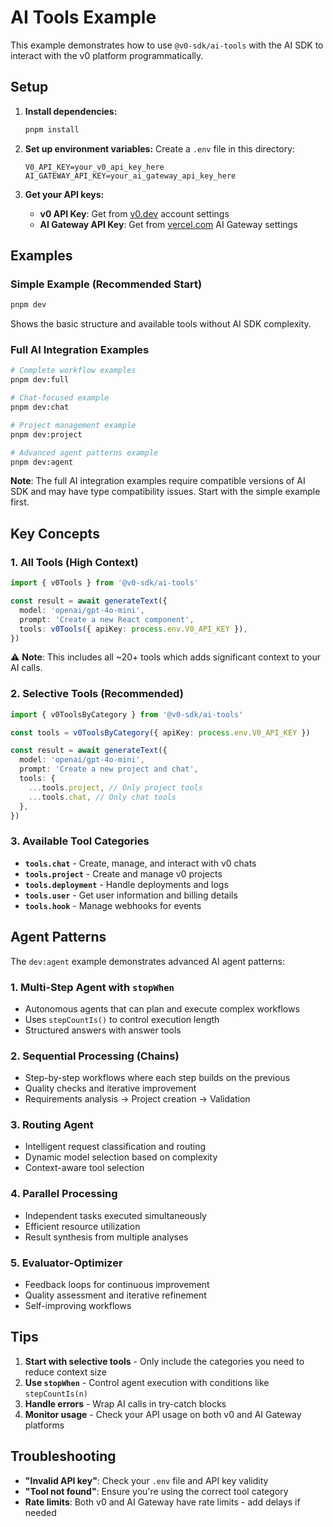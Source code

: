 # AI Tools Example

This example demonstrates how to use `@v0-sdk/ai-tools` with the AI SDK to interact with the v0 platform programmatically.

## Setup

1. **Install dependencies:**

   ```bash
   pnpm install
   ```

2. **Set up environment variables:**
   Create a `.env` file in this directory:

   ```env
   V0_API_KEY=your_v0_api_key_here
   AI_GATEWAY_API_KEY=your_ai_gateway_api_key_here
   ```

3. **Get your API keys:**
   - **v0 API Key**: Get from [v0.dev](https://v0.dev) account settings
   - **AI Gateway API Key**: Get from [vercel.com](https://vercel.com) AI Gateway settings

## Examples

### Simple Example (Recommended Start)

```bash
pnpm dev
```

Shows the basic structure and available tools without AI SDK complexity.

### Full AI Integration Examples

```bash
# Complete workflow examples
pnpm dev:full

# Chat-focused example
pnpm dev:chat

# Project management example
pnpm dev:project

# Advanced agent patterns example
pnpm dev:agent
```

**Note**: The full AI integration examples require compatible versions of AI SDK and may have type compatibility issues. Start with the simple example first.

## Key Concepts

### 1. All Tools (High Context)

```typescript
import { v0Tools } from '@v0-sdk/ai-tools'

const result = await generateText({
  model: 'openai/gpt-4o-mini',
  prompt: 'Create a new React component',
  tools: v0Tools({ apiKey: process.env.V0_API_KEY }),
})
```

⚠️ **Note**: This includes all ~20+ tools which adds significant context to your AI calls.

### 2. Selective Tools (Recommended)

```typescript
import { v0ToolsByCategory } from '@v0-sdk/ai-tools'

const tools = v0ToolsByCategory({ apiKey: process.env.V0_API_KEY })

const result = await generateText({
  model: 'openai/gpt-4o-mini',
  prompt: 'Create a new project and chat',
  tools: {
    ...tools.project, // Only project tools
    ...tools.chat, // Only chat tools
  },
})
```

### 3. Available Tool Categories

- **`tools.chat`** - Create, manage, and interact with v0 chats
- **`tools.project`** - Create and manage v0 projects
- **`tools.deployment`** - Handle deployments and logs
- **`tools.user`** - Get user information and billing details
- **`tools.hook`** - Manage webhooks for events

## Agent Patterns

The `dev:agent` example demonstrates advanced AI agent patterns:

### 1. Multi-Step Agent with `stopWhen`

- Autonomous agents that can plan and execute complex workflows
- Uses `stepCountIs()` to control execution length
- Structured answers with answer tools

### 2. Sequential Processing (Chains)

- Step-by-step workflows where each step builds on the previous
- Quality checks and iterative improvement
- Requirements analysis → Project creation → Validation

### 3. Routing Agent

- Intelligent request classification and routing
- Dynamic model selection based on complexity
- Context-aware tool selection

### 4. Parallel Processing

- Independent tasks executed simultaneously
- Efficient resource utilization
- Result synthesis from multiple analyses

### 5. Evaluator-Optimizer

- Feedback loops for continuous improvement
- Quality assessment and iterative refinement
- Self-improving workflows

## Tips

1. **Start with selective tools** - Only include the categories you need to reduce context size
2. **Use `stopWhen`** - Control agent execution with conditions like `stepCountIs(n)`
3. **Handle errors** - Wrap AI calls in try-catch blocks
4. **Monitor usage** - Check your API usage on both v0 and AI Gateway platforms

## Troubleshooting

- **"Invalid API key"**: Check your `.env` file and API key validity
- **"Tool not found"**: Ensure you're using the correct tool category
- **Rate limits**: Both v0 and AI Gateway have rate limits - add delays if needed
